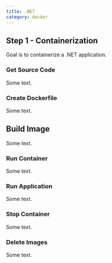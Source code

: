 ```yaml
---
title: .NET
category: docker
---
```


## Step 1 - Containerization

Goal is to containerize a .NET application.

### Get Source Code

Some text.
  
### Create Dockerfile

Some text.  

## Build Image
  
Some text.
  
### Run Container
  
Some text.

### Run Application
  
Some text.

### Stop Container
  
Some text.

### Delete Images

Some text.